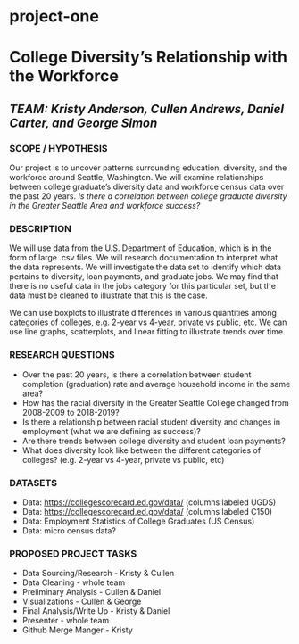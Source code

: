 # project-one

# College Diversity’s Relationship with the Workforce
## *TEAM: Kristy Anderson, Cullen Andrews, Daniel Carter, and George Simon*
### SCOPE / HYPOTHESIS
Our project is to uncover patterns surrounding education, diversity, and the workforce around Seattle, Washington. We will examine relationships between college graduate’s diversity data and workforce census data over the past 20 years. 
*Is there a correlation between college graduate diversity in the Greater Seattle Area and workforce success?*
### DESCRIPTION
We will use data from the U.S. Department of Education, which is in the form of large .csv files. We will research documentation to interpret what the data represents. We will investigate the data set to identify which data pertains to diversity, loan payments, and graduate jobs. We may find that there is no useful data in the jobs category for this particular set, but the data must be cleaned to illustrate that this is the case.

We can use boxplots to illustrate differences in various quantities among categories of colleges, e.g. 2-year vs 4-year, private vs public, etc. We can use line graphs, scatterplots, and linear fitting to illustrate trends over time.

### RESEARCH QUESTIONS
* Over the past 20 years, is there a correlation between student completion (graduation) rate and average household income in the same area?
* How has the racial diversity in the Greater Seattle College changed from 2008-2009 to 2018-2019?
* Is there a relationship between racial student diversity and changes in employment (what we are defining as success)?
* Are there trends between college diversity and student loan payments?
* What does diversity look like between the different categories of colleges? (e.g. 2-year vs 4-year, private vs public, etc)
### DATASETS
* Data:  https://collegescorecard.ed.gov/data/ (columns labeled UGDS)
* Data:  https://collegescorecard.ed.gov/data/ (columns labeled C150)
* Data: Employment Statistics of College Graduates (US Census)
* Data: micro census data?

### PROPOSED PROJECT TASKS
* Data Sourcing/Research - Kristy & Cullen
* Data Cleaning - whole team
* Preliminary Analysis - Cullen & Daniel
* Visualizations - Cullen & George
* Final Analysis/Write Up - Kristy & Daniel
* Presenter - whole team
* Github Merge Manger - Kristy